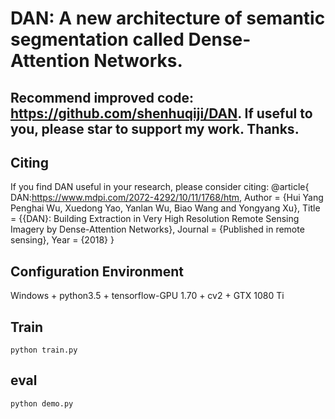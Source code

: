 # DAN: A new architecture of semantic segmentation called Dense-Attention Networks.

## Recommend improved code: https://github.com/shenhuqiji/DAN. If useful to you, please star to support my work. Thanks. 

## Citing
If you find DAN useful in your research, please consider citing:
  @article{ DAN:https://www.mdpi.com/2072-4292/10/11/1768/htm,
        Author = {Hui Yang Penghai Wu, Xuedong Yao, Yanlan Wu, Biao Wang and Yongyang Xu},
        Title = {{DAN}: Building Extraction in Very High Resolution Remote Sensing Imagery by Dense-Attention Networks},
        Journal = {Published in remote sensing},
        Year = {2018}
    }  
    
## Configuration Environment
Windows + python3.5 + tensorflow-GPU 1.70 + cv2  +  GTX 1080 Ti     

## Train  
  ```Shell    
  python train.py   
  ``` 
## eval
  ```Shell    
  python demo.py
  ``` 
